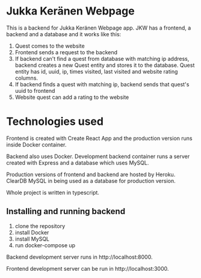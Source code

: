 # Jukka Keränen Webpage

This is a backend for Jukka Keränen Webpage app. JKW has a frontend, a backend and a database and
it works like this:

1. Quest comes to the website
2. Frontend sends a request to the backend
3. If backend can't find a quest from database with matching ip address, backend creates a new Quest
entity and stores it to the database. Quest entity has id, uuid, ip, times visited, last visited
and website rating columns.
4. If backend finds a quest with matching ip, backend sends that quest's uuid to frontend
6. Website quest can add a rating to the website


# Technologies used

Frontend is created with Create React App and the production version runs inside Docker container.

Backend also uses Docker. Development backend container runs a server created with Express and a
database which uses MySQL.

Production versions of frontend and backend are hosted by Heroku. ClearDB MySQL in being used as
a database for production version.

Whole project is written in typescript.


## Installing and running backend

1. clone the repository
2. install Docker
3. install MySQL
4. run docker-compose up


Backend development server runs in http://localhost:8000.

Frontend development server can be run in http://localhost:3000.

